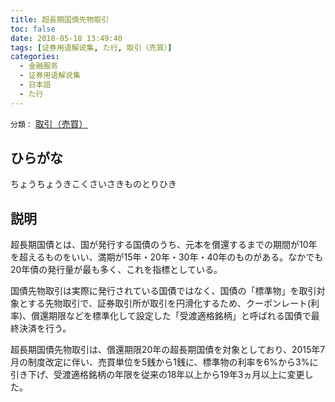 ```yaml
---
title: 超長期国債先物取引
toc: false
date: 2018-05-18 13:49:40
tags: [证券用语解说集, た行, 取引（売買）]
categories:
  - 金融服务
  - 证券用语解说集
  - 日本語
  - た行
---
```


`分類：` [取引（売買）](/tags/取引（売買）/)

## ひらがな

ちょうちょうきこくさいさきものとりひき

## 説明

超長期国債とは、国が発行する国債のうち、元本を償還するまでの期間が10年を超えるものをいい、満期が15年・20年・30年・40年のものがある。なかでも20年債の発行量が最も多く、これを指標としている。

国債先物取引は実際に発行されている国債ではなく、国債の「標準物」を取引対象とする先物取引で、証券取引所が取引を円滑化するため、クーポンレート(利率)、償還期限などを標準化して設定した「受渡適格銘柄」と呼ばれる国債で最終決済を行う。

超長期国債先物取引は、償還期限20年の超長期国債を対象としており、2015年7月の制度改定に伴い、売買単位を5銭から1銭に、標準物の利率を6%から3%に引き下げ、受渡適格銘柄の年限を従来の18年以上から19年3ヵ月以上に変更した。
